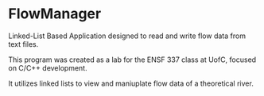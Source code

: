 # FlowManager
Linked-List Based Application designed to read and write flow data from text files.

This program was created as a lab for the ENSF 337 class at UofC, focused on C/C++ development.

It utilizes linked lists to view and maniuplate flow data of a theoretical river.
